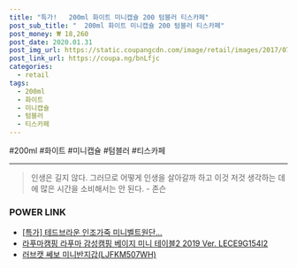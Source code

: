 ```yaml
--- 
title: "특가!   200ml 화이트 미니캡슐 200 텀블러 티스카페" 
post_sub_title: "  200ml 화이트 미니캡슐 200 텀블러 티스카페" 
post_money: ₩ 18,260 
post_date: 2020.01.31 
post_img_url: https://static.coupangcdn.com/image/retail/images/2017/07/14/12/5/76355cca-2f69-4f1a-bab9-1184cc2f0333.jpg 
post_link_url: https://coupa.ng/bnLfjc 
categories: 
  - retail 
tags: 
  - 200ml 
  - 화이트 
  - 미니캡슐 
  - 텀블러 
  - 티스카페 
--- 
```

  #200ml #화이트 #미니캡슐 #텀블러 #티스카페 
<hr> 

> 인생은 길지 않다. 그러므로 어떻게 인생을 살아갈까 하고 이것 저것 생각하는 데에 많은 시간을 소비해서는 안 된다. - 존슨 


### POWER LINK

* <a href="https://blog.naver.com/santokki14/221790309299" target="_blank">[특가] 테드브라운 인조가죽 미니벨트원단...</a>
* <a href="https://blog.naver.com/santokki14/221784910016" target="_blank">라푸마캠핑 라푸마 감성캠핑 베이지 미니 테이블2 2019 Ver. LECE9G154I2</a>
* <a href="https://blog.naver.com/sakai111/221785129390" target="_blank">러브캣 쎄보 미니반지갑(LJFKM507WH)</a>

